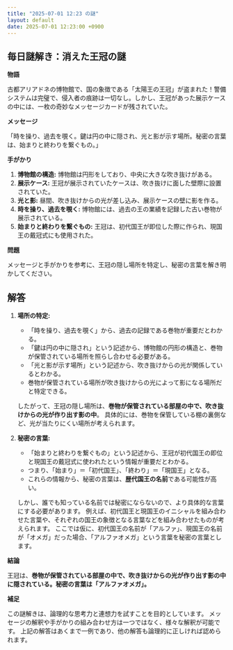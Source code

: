 ```yaml
---
title: "2025-07-01 12:23 の謎"
layout: default
date: 2025-07-01 12:23:00 +0900
---
```

## 毎日謎解き：消えた王冠の謎

**物語**

古都アリアドネの博物館で、国の象徴である「太陽王の王冠」が盗まれた！警備システムは完璧で、侵入者の痕跡は一切なし。しかし、王冠があった展示ケースの中には、一枚の奇妙なメッセージカードが残されていた。

**メッセージ**

「時を操り、過去を覗く。鍵は円の中に隠され、光と影が示す場所。秘密の言葉は、始まりと終わりを繋ぐもの。」

**手がかり**

1.  **博物館の構造:** 博物館は円形をしており、中央に大きな吹き抜けがある。
2.  **展示ケース:** 王冠が展示されていたケースは、吹き抜けに面した壁際に設置されていた。
3.  **光と影:** 昼間、吹き抜けからの光が差し込み、展示ケースの壁に影を作る。
4.  **時を操り、過去を覗く:** 博物館には、過去の王の業績を記録した古い巻物が展示されている。
5.  **始まりと終わりを繋ぐもの:** 王冠は、初代国王が即位した際に作られ、現国王の戴冠式にも使用された。

**問題**

メッセージと手がかりを参考に、王冠の隠し場所を特定し、秘密の言葉を解き明かしてください。

## 解答

1.  **場所の特定:**

    *   「時を操り、過去を覗く」から、過去の記録である巻物が重要だとわかる。
    *   「鍵は円の中に隠され」という記述から、博物館の円形の構造と、巻物が保管されている場所を照らし合わせる必要がある。
    *   「光と影が示す場所」という記述から、吹き抜けからの光が関係しているとわかる。
    *   巻物が保管されている場所が吹き抜けからの光によって影になる場所だと特定できる。

    したがって、王冠の隠し場所は、**巻物が保管されている部屋の中で、吹き抜けからの光が作り出す影の中**。
    具体的には、巻物を保管している棚の裏側など、光が当たりにくい場所が考えられます。

2.  **秘密の言葉:**

    *   「始まりと終わりを繋ぐもの」という記述から、王冠が初代国王の即位と現国王の戴冠式に使われたという情報が重要だとわかる。
    *   つまり、「始まり」＝「初代国王」、「終わり」＝「現国王」となる。
    *   これらの情報から、秘密の言葉は、**歴代国王の名前**である可能性が高い。

    しかし、誰でも知っている名前では秘密にならないので、より具体的な言葉にする必要があります。
    例えば、初代国王と現国王のイニシャルを組み合わせた言葉や、それぞれの国王の象徴となる言葉などを組み合わせたものが考えられます。
    ここでは仮に、初代国王の名前が「アルファ」、現国王の名前が「オメガ」だった場合、「アルファオメガ」という言葉を秘密の言葉とします。

**結論**

王冠は、**巻物が保管されている部屋の中で、吹き抜けからの光が作り出す影の中に隠されている。秘密の言葉は「アルファオメガ」。**

**補足**

この謎解きは、論理的な思考力と連想力を試すことを目的としています。
メッセージの解釈や手がかりの組み合わせ方は一つではなく、様々な解釈が可能です。
上記の解答はあくまで一例であり、他の解答も論理的に正しければ認められます。
